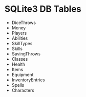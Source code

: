 # SQLite3 DB Tables
 - DiceThrows
 - Money
 - Players
 - Abilities
 - SkillTypes
 - Skills
 - SavingThrows
 - Classes
 - Health
 - Items
 - Equipment
 - InventoryEntries
 - Spells
 - Characters
